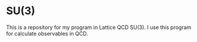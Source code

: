 # SU(3)
This is a repository for my program in Lattice QCD SU(3). I use this program for calculate observables in QCD.
